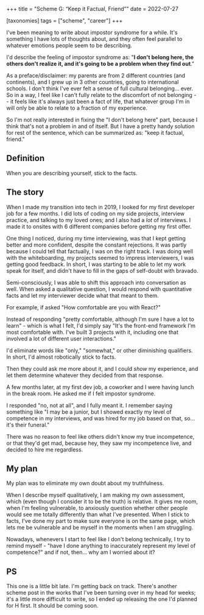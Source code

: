 +++
title = "Scheme G: “Keep it Factual, Friend”"
date = 2022-07-27

[taxonomies]
tags = ["scheme", "career"]
+++

I've been meaning to write about impostor syndrome for a while. It's something I have lots of thoughts about, and they often feel parallel to whatever emotions people seem to be describing.

I'd describe the feeling of impostor syndrome as: "**I don't belong here, the others don't realize it, and it's going to be a problem when they find out**." 

As a preface/disclaimer: my parents are from 2 different countries (and continents), and I grew up in 3 other countries, going to international schools. 
I don't think I've ever felt a sense of full cultural belonging... ever. So in a way, I feel like I can't fully relate to the discomfort of not belonging -- it feels like it's always just been a fact of life, that whatever group I'm in will only be able to relate to a fraction of my experience. 

So I'm not really interested in fixing the "I don't belong here" part, because I think that's not a problem in and of itself. But I have a pretty handy solution for rest of the sentence, which can be summarized as: "keep it factual, friend."

## Definition
When you are describing yourself, stick to the facts.

## The story
When I made my transition into tech in 2019, I looked for my first developer job for a few months. I did lots of coding on my side projects, interview practice, and talking to my loved ones; and I also had a *lot* of interviews. I made it to onsites with 6 different companies before getting my first offer. 

One thing I noticed, during my time interviewing, was that I kept getting better and more confident, despite the constant rejections. It was partly because I could tell that factually, I was on the right track. I was doing well with the whiteboarding, my projects seemed to impress interviewers, I was getting good feedback. In short, I was starting to be able to let my work speak for itself, and didn't have to fill in the gaps of self-doubt with bravado. 

Semi-consciously, I was able to shift this approach into conversation as well. When asked a qualitative question, I would respond with quantitative facts and let my interviewer decide what that meant to them.

For example, if asked "How comfortable are you with React?"

Instead of responding "pretty comfortable, although I'm sure I have a lot to learn" - which is what I felt, I'd simply say "It's the front-end framework I'm most comfortable with. I've built 3 projects with it, including one that involved a lot of different user interactions."

I'd eliminate words like "only," "somewhat," or other diminishing qualifiers. In short, I'd almost robotically stick to facts.

Then they could ask me more about it, and I could *show* my experience, and let them determine whatever they decided from that response.

A few months later, at my first dev job, a coworker and I were having lunch in the break room. He asked me if I felt impostor syndrome.

I responded "no, not at all", and I fully meant it. I remember saying something like "I may be a junior, but I showed exactly my level of competence in my interviews, and was hired for my job based on that, so... it's their funeral." 

There was no reason to feel like others didn't know my true incompetence, or that they'd get mad, because hey, they saw my incompetence live, and decided to hire me regardless.


## My plan
My plan was to eliminate my own doubt about my truthfulness. 

When I describe myself qualitatively, I am making my own assessment, which (even though I consider it to be the truth) is relative. It gives me room, when I'm feeling vulnerable, to anxiously question whether other people would see me totally differently than what I've presented. When I stick to facts, I've done my part to make sure everyone is on the same page, which lets me be vulnerable and be myself in the moments when I am struggling.

Nowadays, whenevers I start to feel like I don't belong technically, I try to remind myself - "have I done anything to inaccurately represent my level of competence?" and if not, then... why am I worried about it?

## PS
This one is a little bit late. I'm getting back on track. There's another scheme post in the works that I've been turning over in my head for weeks; it's a little more difficult to write, so I ended up releasing the one I'd planned for H first. It should be coming soon.
